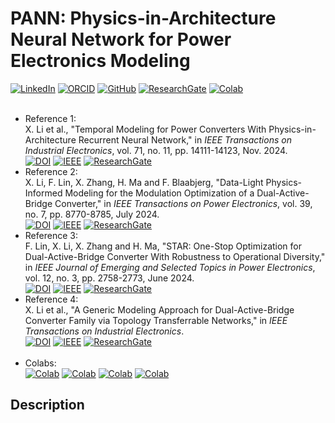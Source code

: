 # PANN: Physics-in-Architecture Neural Network for Power Electronics Modeling

[![LinkedIn](https://img.shields.io/badge/LinkedIn-Connect--Xinze%20Li-blue)](https://www.linkedin.com/in/xinze-li-8199561b0/)
[![ORCID](https://img.shields.io/badge/ORCID-Xinze%20Li-brightgreen)](https://orcid.org/0000-0003-3513-209X)
[![GitHub](https://img.shields.io/badge/Github-XinzeLee-black?logo=github)](https://github.com/XinzeLee)
[![ResearchGate](https://img.shields.io/badge/ResearchGate-Xinze%20Li-cyan)](https://www.researchgate.net/scientific-contributions/Xinze-Li-2167307782)
[![Colab](https://img.shields.io/badge/Colab-PANN--Notebooks-red?logo=google-colab)](https://drive.google.com/drive/folders/1FXr82WQfBOj6xP01h-9RHIZBpiOFZwUC)
<br><br>
* Reference 1: <br>
X. Li et al., "Temporal Modeling for Power Converters With Physics-in-Architecture Recurrent Neural Network," in *IEEE Transactions on Industrial Electronics*, vol. 71, no. 11, pp. 14111-14123, Nov. 2024.<br>
[![DOI](https://img.shields.io/badge/DOI-10.1109/TIE.2024.3352119-cyan)](https://doi.org/10.1109/TIE.2024.3352119)
[![IEEE](https://img.shields.io/badge/IEEE-Xplore-orange)](https://ieeexplore.ieee.org/document/10463542)
[![ResearchGate](https://img.shields.io/badge/ResearchGate--1-blue)](https://www.researchgate.net/publication/378918445_Temporal_Modeling_for_Power_Converters_With_Physics-in-Architecture_Recurrent_Neural_Network)
* Reference 2: <br>
X. Li, F. Lin, X. Zhang, H. Ma and F. Blaabjerg, "Data-Light Physics-Informed Modeling for the Modulation Optimization of a Dual-Active-Bridge Converter," in *IEEE Transactions on Power Electronics*, vol. 39, no. 7, pp. 8770-8785, July 2024.<br>
[![DOI](https://img.shields.io/badge/DOI-10.1109/TPEL.2024.3378184-cyan)](https://doi.org/10.1109/TPEL.2024.3378184)
[![IEEE](https://img.shields.io/badge/IEEE-Xplore-orange)](https://ieeexplore.ieee.org/document/10473116)
[![ResearchGate](https://img.shields.io/badge/ResearchGate--2-blue)](https://www.researchgate.net/publication/379104054_Data-Light_Physics-Informed_Modeling_for_the_Modulation_Optimization_of_a_Dual-Active-Bridge_Converter)
* Reference 3: <br>
F. Lin, X. Li, X. Zhang and H. Ma, "STAR: One-Stop Optimization for Dual-Active-Bridge Converter With Robustness to Operational Diversity," in *IEEE Journal of Emerging and Selected Topics in Power Electronics*, vol. 12, no. 3, pp. 2758-2773, June 2024.<br>
[![DOI](https://img.shields.io/badge/DOI-10.1109/JESTPE.2024.3392684-cyan)](https://doi.org/10.1109/JESTPE.2024.3392684)
[![IEEE](https://img.shields.io/badge/IEEE-Xplore-orange)](https://ieeexplore.ieee.org/document/10506915)
[![ResearchGate](https://img.shields.io/badge/ResearchGate--3-blue)](https://www.researchgate.net/publication/380052824_STAR_One-Stop_Optimization_for_Dual_Active_Bridge_Converter_with_Robustness_to_Operational_Diversity)
* Reference 4: <br>
X. Li et al., "A Generic Modeling Approach for Dual-Active-Bridge Converter Family via Topology Transferrable Networks," in *IEEE Transactions on Industrial  Electronics*.<br>
[![DOI](https://img.shields.io/badge/DOI-10.1109/TIE.2024.3406858-cyan)](https://doi.org/10.1109/TIE.2024.3406858)
[![IEEE](https://img.shields.io/badge/IEEE-Xplore-orange)](https://ieeexplore.ieee.org/document/10627933)
[![ResearchGate](https://img.shields.io/badge/ResearchGate--4-blue)](https://www.researchgate.net/publication/382930411_A_Generic_Modeling_Approach_for_Dual-Active-Bridge_Converter_Family_via_Topology_Transferrable_Networks)
<br><br>
* Colabs:<br>
[![Colab](https://img.shields.io/badge/Colab-PANN--Buck-654062?logo=google-colab)](https://colab.research.google.com/drive/1FDxjR-LZxJBbp4PzsinhxdWMrUI7UjW-)
[![Colab](https://img.shields.io/badge/Colab-PANN--DAB-B4B4B3?logo=google-colab)](https://colab.research.google.com/drive/1dJ4GvKc03_eF__c8l1msbI7Fq-8a6ScD#scrollTo=2ede7f4b)
[![Colab](https://img.shields.io/badge/Colab-PANN--Operational--Diversity-26577C?logo=google-colab)](https://colab.research.google.com/drive/1PSpqhUEfGKXEfoSVesYUmhZCy4EpYTX9)
[![Colab](https://img.shields.io/badge/Colab-PANN--Topology--Transfer-E55604?logo=google-colab)](https://colab.research.google.com/drive/1jXo4uugvnRBgP2948HVPLNRsK8fCh-ge)

## Description
